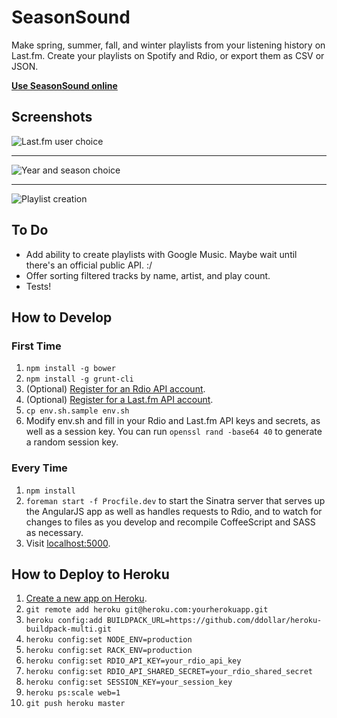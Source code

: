 # SeasonSound

Make spring, summer, fall, and winter playlists from your listening history on Last.fm. Create your playlists on Spotify and Rdio, or export them as CSV or JSON.

**[Use SeasonSound online](http://season-sound.herokuapp.com/)**

## Screenshots

![Last.fm user choice](https://raw.githubusercontent.com/moneypenny/seasonal-playlister/master/screenshot0.png)

----

![Year and season choice](https://raw.githubusercontent.com/moneypenny/seasonal-playlister/master/screenshot1.png)

----

![Playlist creation](https://raw.githubusercontent.com/moneypenny/seasonal-playlister/master/screenshot2.png)

## To Do

- Add ability to create playlists with Google Music. Maybe wait until there's an official public API. :/
- Offer sorting filtered tracks by name, artist, and play count.
- Tests!

## How to Develop

### First Time

1. `npm install -g bower`
1. `npm install -g grunt-cli`
1. (Optional) [Register for an Rdio API account](https://secure.mashery.com/login/rdio.mashery.com/).
1. (Optional) [Register for a Last.fm API account](http://www.last.fm/api/account/create).
1. `cp env.sh.sample env.sh`
1. Modify env.sh and fill in your Rdio and Last.fm API keys and secrets, as well as a session key. You can run `openssl rand -base64 40` to generate a random session key.

### Every Time

1. `npm install`
1. `foreman start -f Procfile.dev` to start the Sinatra server that serves up the AngularJS app as well as handles requests to Rdio, and to watch for changes to files as you develop and recompile CoffeeScript and SASS as necessary.
1. Visit [localhost:5000](http://localhost:5000).

## How to Deploy to Heroku

1. [Create a new app on Heroku](https://dashboard.heroku.com/apps).
1. `git remote add heroku git@heroku.com:yourherokuapp.git`
1. `heroku config:add BUILDPACK_URL=https://github.com/ddollar/heroku-buildpack-multi.git`
1. `heroku config:set NODE_ENV=production`
1. `heroku config:set RACK_ENV=production`
1. `heroku config:set RDIO_API_KEY=your_rdio_api_key`
1. `heroku config:set RDIO_API_SHARED_SECRET=your_rdio_shared_secret`
1. `heroku config:set SESSION_KEY=your_session_key`
1. `heroku ps:scale web=1`
1. `git push heroku master`
